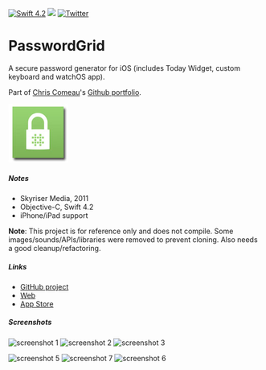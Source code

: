 [![Swift 4.2](https://img.shields.io/badge/swift-4.2-red.svg?style=flat)](https://developer.apple.com/swift)  ![](https://img.shields.io/badge/language-Objective--C-orange.svg) [![Twitter](https://img.shields.io/badge/twitter-@chriscomeau-blue.svg)](http://twitter.com/chriscomeau)

# PasswordGrid
A secure password generator for iOS (includes Today Widget, custom keyboard and watchOS app).

Part of [Chris Comeau](http://chriscomeau.com/)'s [Github portfolio](https://github.com/chriscomeau/Portfolio).

![logo](https://github.com/chriscomeau/Portfolio/blob/master/images/passwordgrid_icon.jpg)

##### Notes

* Skyriser Media, 2011
* Objective-C, Swift 4.2
* iPhone/iPad support

**Note**: This project is for reference only and does not compile. Some images/sounds/APIs/libraries were removed to prevent cloning. Also needs a good cleanup/refactoring.

##### Links

* [GitHub project](https://github.com/chriscomeau/PasswordGrid)
* [Web](http://dailywallpaperapp.com/)
* [App Store](https://itunes.apple.com/app/id557949358)

##### Screenshots

![screenshot 1](http://passwordgrid.com/images/passwordgrid1.jpg)
![screenshot 2](http://passwordgrid.com/images/passwordgrid2.jpg)
![screenshot 3](http://passwordgrid.com/images/passwordgrid3.jpg)


![screenshot 5](http://passwordgrid.com/images/passwordgrid5.jpg)
![screenshot 7](http://passwordgrid.com/images/passwordgrid7.jpg)
![screenshot 6](http://passwordgrid.com/images/passwordgrid6.jpg)

